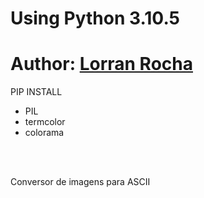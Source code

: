 # Using Python 3.10.5

# Author: <a href="https://www.lorranrocha.com/">Lorran Rocha</a>

<p>PIP INSTALL</p>
<ul>
    <li>PIL</li>
    <li>termcolor</li>
    <li>colorama</li>
</ul>

<br/><br/>

<p>Conversor de imagens para ASCII</p>
